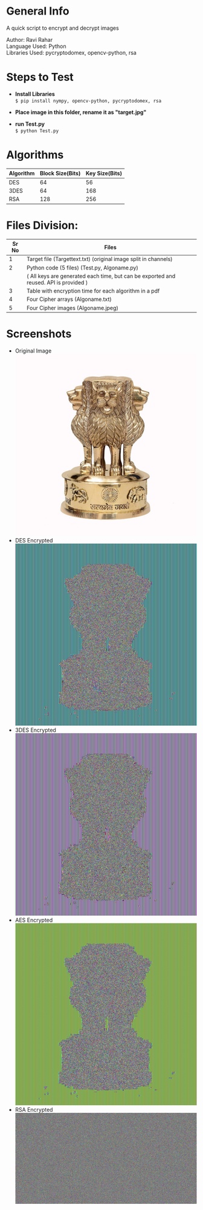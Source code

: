 # General Info
A quick script to encrypt and decrypt images

Author:         Ravi Rahar  
Language Used:  Python  
Libraries Used: pycryptodomex, opencv-python, rsa


# Steps to Test
-   **Install Libraries**  
        `$ pip install nympy, opencv-python, pycryptodomex, rsa`  
  
-   **Place image in this folder, rename it as "target.jpg"**  
  
-   **run Test.py**  
        `$ python Test.py`  
  
# Algorithms

| Algorithm | Block Size(Bits) | Key Size(Bits) |
|-----------|------------------|----------------|
| DES       | 64               | 56             |
| 3DES      | 64               | 168            | | AES       | 128              | 256            |
| RSA       | 128              | 256            |

# Files Division:

| Sr No | Files                                                                                |
|-------|--------------------------------------------------------------------------------------|
|   1   | Target file (Targettext.txt) (original image split in channels)                      |
|   2   | Python code (5 files) (Test.py, Algoname.py)                                         |
|       | ( All keys are generated each time, but can be exported and reused. API is provided )|
|   3   | Table with encryption time for each algorithm in a pdf                               |
|   4   | Four Cipher arrays (Algoname.txt)                                                    |
|   5   | Four Cipher images (Algoname.jpeg)                                                   |

# Screenshots

- Original Image
![Original](./Example/target.jpg)
- DES Encrypted
![DES](./Example/DES.jpg)
- 3DES Encrypted
![DES3](./Example/DES3.jpg)
- AES Encrypted
![AES](./Example/AES.jpg)
- RSA Encrypted
![RSA](./Example/RSA.jpg)

